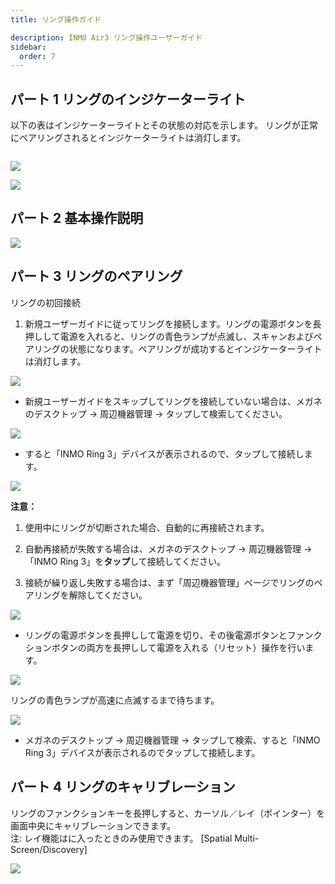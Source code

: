 ```yaml
---
title: リング操作ガイド

description: INMO Air3 リング操作ユーザーガイド 
sidebar:
  order: 7
---
```


## パート 1 リングのインジケーターライト

以下の表はインジケーターライトとその状態の対応を示します。
リングが正常にペアリングされるとインジケーターライトは消灯します。  

![]()

![](public/images/air3/jp/ring-1.png)

![](public/images/air3/jp/ring-2.png)

## パート 2 基本操作説明

![](public/images/air3/jp/ring-3.png)

## パート 3 リングのペアリング

リングの初回接続 

1. 新規ユーザーガイドに従ってリングを接続します。リングの電源ボタンを長押しして電源を入れると、リングの青色ランプが点滅し、スキャンおよびペアリングの状態になります。ペアリングが成功するとインジケーターライトは消灯します。  

![](public/images/air3/jp/ring-4.png)



* 新規ユーザーガイドをスキップしてリングを接続していない場合は、メガネのデスクトップ -> 周辺機器管理 -> タップして検索してください。  

![](public/images/air3/jp/ring-5.png)

* すると「INMO Ring 3」デバイスが表示されるので、タップして接続します。  

![](public/images/air3/jp/ring-6.png)

**注意：**

1. 使用中にリングが切断された場合、自動的に再接続されます。

2. 自動再接続が失敗する場合は、メガネのデスクトップ -> 周辺機器管理 -> 「INMO Ring 3」を**タップ**して接続してください。  

3. 接続が繰り返し失敗する場合は、まず「周辺機器管理」ページでリングのペアリングを解除してください。 

![](public/images/air3/jp/ring-7.png)

* リングの電源ボタンを長押しして電源を切り、その後電源ボタンとファンクションボタンの両方を長押しして電源を入れる（リセット）操作を行います。  

![](public/images/air3/jp/ring-8.png)

リングの青色ランプが高速に点滅するまで待ちます。  

![](public/images/air3/jp/ring-9.png)

* メガネのデスクトップ -> 周辺機器管理 -> タップして検索、すると「INMO Ring 3」デバイスが表示されるのでタップして接続します。  
  

## パート 4  リングのキャリブレーション

リングのファンクションキーを長押しすると、カーソル／レイ（ポインター）を画面中央にキャリブレーションできます。  
注: レイ機能はに入ったときのみ使用できます。   \[Spatial Multi-Screen/Discovery]

![](public/images/air3/jp/ring-10.png)



























































